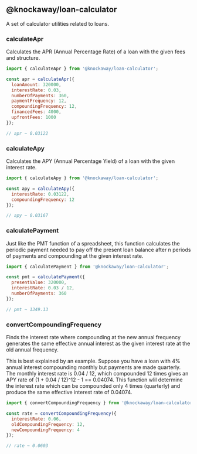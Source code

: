 ## @knockaway/loan-calculator

A set of calculator utilities related to loans.

### calculateApr

Calculates the APR (Annual Percentage Rate) of a loan with the given fees and structure.

```js
import { calculateApr } from '@knockaway/loan-calculator';

const apr = calculateApr({
  loanAmount: 320000,
  interestRate: 0.03,
  numberOfPayments: 360,
  paymentFrequency: 12,
  compoundingFrequency: 12,
  financedFees: 4000,
  upfrontFees: 1000
});

// apr ~ 0.03122
```

### calculateApy

Calculates the APY (Annual Percentage Yield) of a loan with the given interest rate.

```js
import { calculateApy } from '@knockaway/loan-calculator';

const apy = calculateApy({
  interestRate: 0.03122,
  compoundingFrequency: 12
});

// apy ~ 0.03167
```

### calculatePayment

Just like the PMT function of a spreadsheet, this function calculates the periodic
payment needed to pay off the present loan balance after n periods of payments and
compounding at the given interest rate.

```js
import { calculatePayment } from '@knockaway/loan-calculator';

const pmt = calculatePayment({
  presentValue: 320000,
  interestRate: 0.03 / 12,
  numberOfPayments: 360
});

// pmt ~ 1349.13
```

### convertCompoundingFrequency

Finds the interest rate where compounding at the new annual frequency generates the same
effective annual interest as the given interest rate at the old annual frequency.

This is best explained by an example. Suppose you have a loan with 4% annual interest compounding
monthly but payments are made quarterly. The monthly interest rate is 0.04 / 12, which compounded
12 times gives an APY rate of (1 + 0.04 / 12)^12 - 1 == 0.04074. This function wlil determine
the interest rate which can be compounded only 4 times (quarterly) and produce the same effective
interest rate of 0.04074.

```js
import { convertCompoundingFrequency } from '@knockaway/loan-calculator';

const rate = convertCompoundingFrequency({
  interestRate: 0.06,
  oldCompoundingFrequency: 12,
  newCompoundingFrequency: 4
});

// rate ~ 0.0603
```
